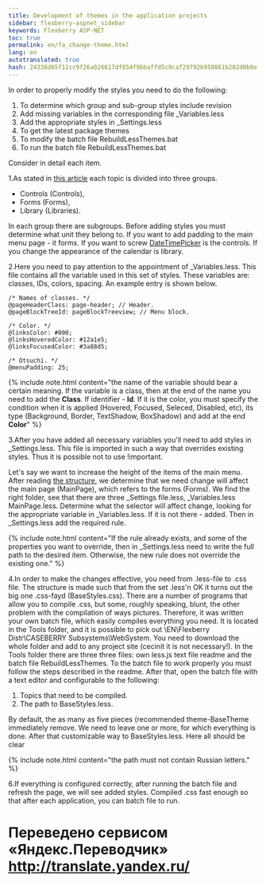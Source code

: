 ```yaml
--- 
title: Development of themes in the application projects 
sidebar: flexberry-aspnet_sidebar 
keywords: Flexberry ASP-NET 
toc: true 
permalink: en/fa_change-theme.html 
lang: en 
autotranslated: true 
hash: 24338d65f11cc9f26a026617df854f9bbaffd5c9caf29792b950861b202d0b8e 
--- 
```


In order to properly modify the styles you need to do the following: 

1. To determine which group and sub-group styles include revision 
2. Add missing variables in the corresponding file _Variables.less 
3. Add the appropriate styles in _Settings.less 
4. To get the latest package themes 
5. To modify the batch file RebuildLessThemes.bat 
6. To run the batch file RebuildLessThemes.bat 

Consider in detail each item. 

1.As stated in [this article](fa_theme-structure.html) each topic is divided into three groups. 

* Controls (Controls), 
* Forms (Forms), 
* Library (Libraries). 

In each group there are subgroups. Before adding styles you must determine what unit they belong to. If you want to add padding to the main menu page - it forms. If you want to screw [DateTimePicker](fw_datetime-picker.html) is the controls. If you change the appearance of the calendar is library. 

2.Here you need to pay attention to the appointment of _Variables.less. This file contains all the variable used in this set of styles. These variables are: classes, IDs, colors, spacing. An example entry is shown below. 

```less
/* Names of classes. */
@pageHeaderClass: page-header; // Header. 
@pageBlockTreeId: pageBlockTreeview; // Menu block. 

/* Color. */
@linksColor: #000;
@linksHoveredColor: #12a1e5;
@linksFocusedColor: #3a88d5;

/* Otsuchi. */
@menuPadding: 25;
``` 

{% include note.html content="the name of the variable should bear a certain meaning. If the variable is a class, then at the end of the name you need to add the **Class**. If identifier - **Id**. If it is the color, you must specify the condition when it is applied (Hovered, Focused, Seleced, Disabled, etc), its type (Background, Border, TextShadow, BoxShadow) and add at the end **Color**" %} 

3.After you have added all necessary variables you'll need to add styles in _Settings.less. This file is imported in such a way that overrides existing styles. Thus it is possible not to use !important. 

Let's say we want to increase the height of the items of the main menu. After reading [the structure](fa_theme-structure.html), we determine that we need change will affect the main page (MainPage), which refers to the forms (Forms). We find the right folder, see that there are three _Settings file.less, _Variables.less MainPage.less. Determine what the selector will affect change, looking for the appropriate variable in _Variables.less. If it is not there - added. Then in _Settings.less add the required rule. 

{% include note.html content="If the rule already exists, and some of the properties you want to override, then in _Settings.less need to write the full path to the desired item. Otherwise, the new rule does not override the existing one." %} 

4.In order to make the changes effective, you need from .less-file to .css file. The structure is made such that from the set .less'n OK it turns out the big one .css-fayd (BaseStyles.css). There are a number of programs that allow you to compile .css, but some, roughly speaking, blunt, the other problem with the compilation of ways pictures. Therefore, it was written your own batch file, which easily compiles everything you need. It is located in the Tools folder, and it is possible to pick out \\EN\Flexberry Distr\CASEBERRY Subsystems\WebSystem. You need to download the whole folder and add to any project site (cecinit it is not necessary!). In the Tools folder there are three three files: own less.js text file readme and the batch file RebuildLessThemes. To the batch file to work properly you must follow the steps described in the readme. After that, open the batch file with a text editor and configurable to the following: 

1. Topics that need to be compiled. 
2. The path to BaseStyles.less. 

By default, the as many as five pieces (recommended theme-BaseTheme immediately remove. We need to leave one or more, for which everything is done. After that customizable way to BaseStyles.less. Here all should be clear 

{% include note.html content="the path must not contain Russian letters." %} 

6.If everything is configured correctly, after running the batch file and refresh the page, we will see added styles. Compiled .css fast enough so that after each application, you can batch file to run. 



 # Переведено сервисом «Яндекс.Переводчик» http://translate.yandex.ru/